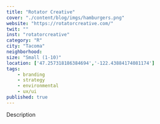 ```yaml
---
title: "Rotator Creative"
cover: "./content/blog/imgs/hamburgers.png"
website: "https://rotatorcreative.com/"
twit: ""
inst: "rotatorcreative"
category: "R"
city: "Tacoma"
neighborhood:
size: "Small (1-10)"
location: ['47.257318186384694','-122.43884174081174']
tags:
    - branding
    - strategy
    - environmental
    - ux/ui
published: true
---
```


Description
